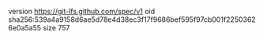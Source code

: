 version https://git-lfs.github.com/spec/v1
oid sha256:539a4a9158d6ae5d78e4d38ec3f17f9686bef595f97cb001f22503626e0a5a55
size 757
